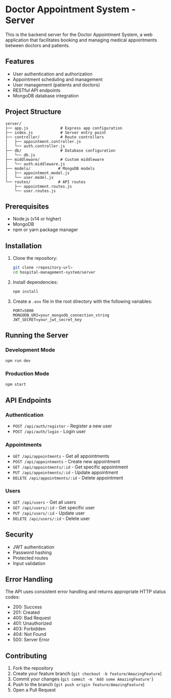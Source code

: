 # Doctor Appointment System - Server

This is the backend server for the Doctor Appointment System, a web application that facilitates booking and managing medical appointments between doctors and patients.

## Features

-   User authentication and authorization
-   Appointment scheduling and management
-   User management (patients and doctors)
-   RESTful API endpoints
-   MongoDB database integration

## Project Structure

```
server/
├── app.js              # Express app configuration
├── index.js            # Server entry point
├── controller/         # Route controllers
│   ├── appointment.controller.js
│   └── auth.controller.js
├── db/                 # Database configuration
│   └── db.js
├── middleware/         # Custom middleware
│   └── auth.middleware.js
├── models/            # MongoDB models
│   ├── appointment.model.js
│   └── user.model.js
└── routes/            # API routes
    ├── appointment.routes.js
    └── user.routes.js
```

## Prerequisites

-   Node.js (v14 or higher)
-   MongoDB
-   npm or yarn package manager

## Installation

1. Clone the repository:

    ```bash
    git clone <repository-url>
    cd hospital-management-system/server
    ```

2. Install dependencies:

    ```bash
    npm install
    ```

3. Create a `.env` file in the root directory with the following variables:
    ```
    PORT=5000
    MONGODB_URI=your_mongodb_connection_string
    JWT_SECRET=your_jwt_secret_key
    ```

## Running the Server

### Development Mode

```bash
npm run dev
```

### Production Mode

```bash
npm start
```

## API Endpoints

### Authentication

-   `POST /api/auth/register` - Register a new user
-   `POST /api/auth/login` - Login user

### Appointments

-   `GET /api/appointments` - Get all appointments
-   `POST /api/appointments` - Create new appointment
-   `GET /api/appointments/:id` - Get specific appointment
-   `PUT /api/appointments/:id` - Update appointment
-   `DELETE /api/appointments/:id` - Delete appointment

### Users

-   `GET /api/users` - Get all users
-   `GET /api/users/:id` - Get specific user
-   `PUT /api/users/:id` - Update user
-   `DELETE /api/users/:id` - Delete user

## Security

-   JWT authentication
-   Password hashing
-   Protected routes
-   Input validation

## Error Handling

The API uses consistent error handling and returns appropriate HTTP status codes:

-   200: Success
-   201: Created
-   400: Bad Request
-   401: Unauthorized
-   403: Forbidden
-   404: Not Found
-   500: Server Error

## Contributing

1. Fork the repository
2. Create your feature branch (`git checkout -b feature/AmazingFeature`)
3. Commit your changes (`git commit -m 'Add some AmazingFeature'`)
4. Push to the branch (`git push origin feature/AmazingFeature`)
5. Open a Pull Request


